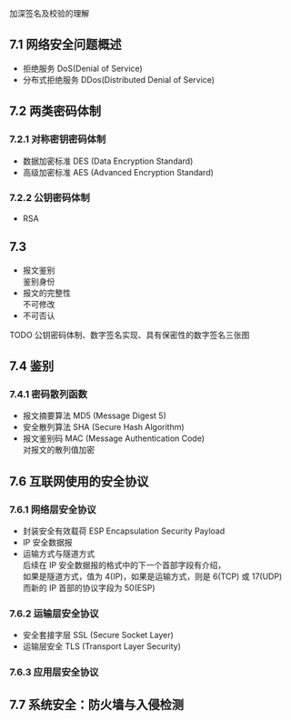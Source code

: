 加深签名及校验的理解

## 7.1 网络安全问题概述
* 拒绝服务 DoS(Denial of Service)
* 分布式拒绝服务 DDos(Distributed Denial of Service)

## 7.2 两类密码体制
### 7.2.1 对称密钥密码体制
* 数据加密标准 DES (Data Encryption Standard)
* 高级加密标准 AES (Advanced Encryption Standard)

### 7.2.2 公钥密码体制
* RSA

## 7.3
* 报文鉴别  
鉴别身份
* 报文的完整性  
不可修改
* 不可否认

TODO 公钥密码体制、数字签名实现、具有保密性的数字签名三张图

## 7.4 鉴别
### 7.4.1 密码散列函数
* 报文摘要算法 MD5 (Message Digest 5)
* 安全散列算法 SHA (Secure Hash Algorithm)
* 报文鉴别码 MAC (Message Authentication Code)  
对报文的散列值加密

## 7.6 互联网使用的安全协议
### 7.6.1 网络层安全协议
* 封装安全有效载荷 ESP Encapsulation Security Payload
* IP 安全数据报
* 运输方式与隧道方式  
后续在 IP 安全数据报的格式中的下一个首部字段有介绍，  
如果是隧道方式，值为 4(IP)，如果是运输方式，则是 6(TCP) 或 17(UDP)  
而新的 IP 首部的协议字段为 50(ESP)

### 7.6.2 运输层安全协议
* 安全套接字层 SSL (Secure Socket Layer)
* 运输层安全 TLS (Transport Layer Security)

### 7.6.3 应用层安全协议

## 7.7 系统安全：防火墙与入侵检测